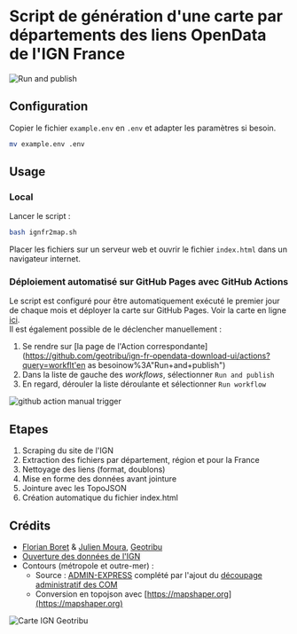 # Script de génération d'une carte par départements des liens OpenData de l'IGN France

![Run and publish](https://github.com/geotribu/ign-fr-opendata-download-ui/workflows/Run%20and%20publish/badge.svg)

## Configuration

Copier le fichier `example.env` en `.env` et adapter les paramètres si besoin.

```bash
mv example.env .env
```

## Usage

### Local

Lancer le script :

```bash
bash ignfr2map.sh
```

Placer les fichiers sur un serveur web et ouvrir le fichier `index.html` dans un navigateur internet.

### Déploiement automatisé sur GitHub Pages avec GitHub Actions

Le script est configuré pour être automatiquement exécuté le premier jour de chaque mois et déployer la carte sur GitHub Pages. Voir la carte en ligne [ici](https://geotribu.github.io/ign-fr-opendata-download-ui/index.html).  
Il est également possible de le déclencher manuellement :

1. Se rendre sur [la page de l'Action correspondante](https://github.com/geotribu/ign-fr-opendata-download-ui/actions?query=workflt'en as besoinow%3A"Run+and+publish")
2. Dans la liste de gauche des *workflows*, sélectionner `Run and publish`
3. En regard, dérouler la liste déroulante et sélectionner `Run workflow`

![github action manual trigger](https://cdn.geotribu.fr/img/articles-blog-rdp/articles/ign_opendata_map/github_action_workflow_manual_trigger.png "Déclencher manuellement l'exécution par GitHub Actions")



## Etapes

1. Scraping du site de l'IGN
2. Extraction des fichiers par département, région et pour la France
3. Nettoyage des liens (format, doublons)
4. Mise en forme des données avant jointure
5. Jointure avec les TopoJSON
6. Création automatique du fichier index.html

## Crédits

- [Florian Boret](https://static.geotribu.fr/team/fbor/) & [Julien Moura](https://static.geotribu.fr/team/jmou/), [Geotribu](https://static.geotribu.fr)
- [Ouverture des données de l'IGN](https://geoservices.ign.fr/documentation/diffusion/telechargement-donnees-libres.html)
- Contours (métropole et outre-mer) :
  - Source : [ADMIN-EXPRESS](https://geoservices.ign.fr/documentation/diffusion/telechargement-donnees-libres.html#admin-express) complété par l'ajout du [découpage administratif des COM](https://www.data.gouv.fr/fr/datasets/decoupage-administratif-des-com-st-martin-et-st-barthelemy-format-admin-express/) 
  - Conversion en topojson avec [https://mapshaper.org](https://mapshaper.org)

![Carte IGN Geotribu](https://cdn.geotribu.fr/img/articles-blog-rdp/articles/ign_opendata_map/ign_opendata_map_html_rendu.png "Capture d'écran de la carte déployée sur GitHub Pages")
